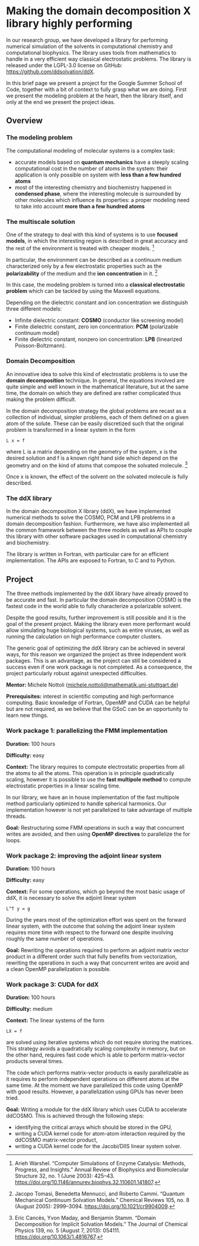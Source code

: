 # Making the domain decomposition X library highly performing

In our research group, we have developed a library for performing
numerical simulation of the solvents in computational chemistry and
computational biophysics. The library uses tools from mathematics to
handle in a very efficient way classical electrostatic problems.
The library is released under the LGPL-3.0 license on GitHub:
https://github.com/ddsolvation/ddX.

In this brief page we present a project for the Google Summer School
of Code, together with a bit of context to fully grasp what we are
doing. First we present the modeling problem at the heart,
then the library itself, and only at the end we present the project
ideas.

## Overview

### The modeling problem

The computational modeling of molecular systems is a complex task:
  - accurate models based on **quantum mechanics** have a steeply
  scaling computational cost in the number of atoms in the system: their
  application is only possible on system with **less than a few
  hundred atoms**
  - most of the interesting chemistry and biochemistry happened in
  **condensed phase**, where the interesting molecule is surrounded by
  other molecules which influence its properties: a proper modeling
  need to take into account **more than a few hundred atoms**

### The multiscale solution

One of the strategy to deal with this kind of systems is to use
**focused models**, in which the interesting region is described in great
accuracy and the rest of the environment is treated with cheaper
models. [^1]

In particular, the environment can be described as a continuum medium
characterized only by a few electrostatic properties such as the
**polarizability** of the medium and the **ion concentration** in
it. [^2]

In this case, the modeling problem is turned into a **classical
electrostatic problem** which can be tackled by using the Maxwell
equations.

Depending on the dielectric constant and ion concentration we
distinguish three different models:
  - Infinite dielectric constant: **COSMO** (conductor like screening
  model)
  - Finite dielectric constant, zero ion concentration: **PCM**
  (polarizable continuum model)
  - Finite dielectric constant, nonzero ion concentration: **LPB**
  (linearized Poisson-Boltzmann).

### Domain Decomposition

An innovative idea to solve this kind of electrostatic problems is to
use the **domain decomposition** technique. In general, the equations
involved are quite simple and well known in the mathematical literature,
but at the same time, the domain on which they are defined are rather
complicated thus making the problem difficult.

In the domain decomposition strategy the global problems are recast as
a collection of individual, simpler problems, each of them defined on a
given atom of the solute. These can be easily discretized such that the
original problem is transformed in a linear system in the form

    L x = f

where L is a matrix depending on the geometry of the system, x is
the desired solution and f is a known right hand side which depend on
the geometry and on the kind of atoms that compose the solvated
molecule. [^3]

Once x is known, the effect of the solvent on the solvated molecule is
fully described.

### The ddX library

In the domain decomposition X library (ddX), we have implemented
numerical methods to solve the COSMO, PCM and LPB problems in a
domain decomposition fashion. Furthermore, we have also implemented
all the common framework between the three models as well as APIs
to couple this library with other software packages used in
computational chemistry and biochemistry.

The library is written in Fortran, with particular care for an efficient
implementation. The APIs are exposed to Fortran, to C and to Python.

## Project

The three methods implemented by the ddX library have already proved
to be accurate and fast. In particular the domain decomposition COSMO is
the fastest code in the world able to fully characterize a polarizable
solvent.

Despite the good results, further improvement is still possible and it
is the goal of the present project. Making the library even more
performant would allow simulating huge biological systems, such as
entire viruses, as well as running the calculation on high performance
computer clusters.

The generic goal of optimizing the ddX library can be achieved in
several ways, for this reason we organized the project as three
independent work packages.
This is an advantage, as the project can still be considered a success
even if one work package is not completed. As a consequence, the project
particularly robust against unexpected difficulties.

**Mentor:** Michele Nottoli (michele.nottoli@mathematik.uni-stuttgart.de)

**Prerequisites:** interest in scientific computing and high performance
computing. Basic knowledge of Fortran, OpenMP and CUDA can be helpful
but are not required, as we believe that the GSoC can be an opportunity
to learn new things.

### Work package 1: parallelizing the FMM implementation

**Duration:** 100 hours

**Difficulty:** easy

**Context:**
The library requires to compute electrostatic properties from all the
atoms to all the atoms. This operation is in principle quadratically
scaling, however it is possible to use the **fast multipole method**
to compute electrostatic properties in a linear scaling time.

In our library, we have an in house implementation of the fast multipole
method particularly optimized to handle spherical harmonics. Our
implementation however is not yet parallelized to take advantage of
multiple threads.

**Goal:** Restructuring some FMM operations in such a way that
concurrent writes are avoided, and then using **OpenMP directives** to
parallelize the for loops.

### Work package 2: improving the adjoint linear system

**Duration:** 100 hours

**Difficulty:** easy

**Context:** For some operations, which go beyond the most basic usage
of ddX, it is necessary to solve the adjoint linear system

    L^T y = g

During the years most of the optimization effort was spent on the
forward linear system, with the outcome that solving the adjoint
linear system requires more time with respect to the forward one despite
involving roughly the same number of operations.

**Goal:** Rewriting the operations required to perform an adjoint matrix
vector product in a different order such that fully benefits from
vectorization, rewriting the operations in such a way that concurrent
writes are avoid and a clean OpenMP parallelization is possible.

### Work package 3: CUDA for ddX

**Duration:** 100 hours

**Difficulty:** medium

**Context:**
The linear systems of the form

    LX = f

are solved using iterative systems which do not require storing the
matrices. This strategy avoids a quadratically scaling complexity in
memory, but on the other hand, requires fast code which is able to
perform matrix-vector products several times.

The code which performs matrix-vector products is easily parallelizable
as it requires to perform independent operations on different atoms at
the same time. At the moment we have parallelized this code using
OpenMP with good results. However, a parallelization using GPUs has
never been tried.

**Goal:** Writing a module for the ddX library which uses CUDA to
accelerate ddCOSMO. This is achieved through the following steps:
  - identifying the critical arrays which should be stored in the GPU,
  - writing a CUDA kernel code for atom-atom interaction required by the
  ddCOSMO matrix-vector product,
  - writing a CUDA kernel code for the Jacobi/DIIS linear system solver.

[^1]: Arieh Warshel. “Computer Simulations of Enzyme Catalysis: Methods, Progress, and Insights.” Annual Review of Biophysics and Biomolecular Structure 32, no. 1 (June 2003): 425–43. https://doi.org/10.1146/annurev.biophys.32.110601.141807.

[^2]: Jacopo Tomasi, Benedetta Mennucci, and Roberto Cammi. “Quantum Mechanical Continuum Solvation Models.” Chemical Reviews 105, no. 8 (August 2005): 2999–3094. https://doi.org/10.1021/cr9904009.

[^3]: Eric Cancès, Yvon Maday, and Benjamin Stamm. “Domain Decomposition for Implicit Solvation Models.” The Journal of Chemical Physics 139, no. 5 (August 7, 2013): 054111. https://doi.org/10.1063/1.4816767.


